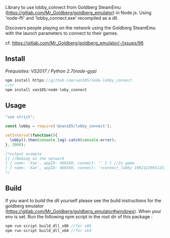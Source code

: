 Library to use lobby_connect from Goldberg SteamEmu (https://gitlab.com/Mr_Goldberg/goldberg_emulator) in Node.js.
Using 'node-ffi' and 'lobby_connect.exe' recompiled as a dll.

Discovers people playing on the network using the Goldberg SteamEmu with the launch parameters to connect to their games.

cf: https://gitlab.com/Mr_Goldberg/goldberg_emulator/-/issues/96

Install
-------

*Prequisites: VS2017 / Python 2.7(node-gyp)*

```js
npm install https://github.com/xan105/node-lobby_connect
//or
npm install xan105/node-loby_connect
```

Usage
-----

```js
"use strict";

const lobby = require('@xan105/lobby_connect');

setInterval(function(){ 
  lobby().then(console.log).catch(console.error);
}, 3000);

/*output example
[] //Nobody on the network
[ { name: 'Xan', appID: 466560, connect: '' } ] //In game
[ { name: 'Xan', appID: 466560, connect: '+connect_lobby 109212296511539930' } ] //lobby available
*/
```

Build
-----
If you want to build the dll yourself please see the build instructions for the goldberg emulator (https://gitlab.com/Mr_Goldberg/goldberg_emulator#windows).
When your env is set. Run the following npm script in the root dir of this package :

```js
npm run-script build_dll_x86 //for x86
npm run-script build_dll_x64 //for x64

```